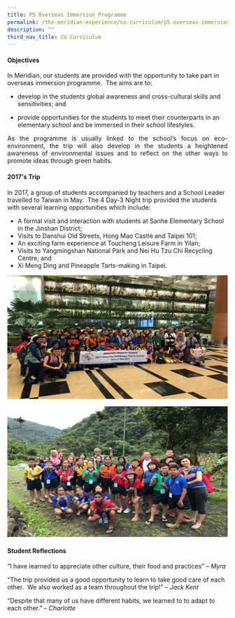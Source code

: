 ```yaml
---
title: P5 Overseas Immersion Programme
permalink: /the-meridian-experience/co-curriculum/p5-overseas-immersion-programme/
description: ""
third_nav_title: Co Curriculum
---
```

#### Objectives

In Meridian, our students are provided with the opportunity to take part in overseas immersion programme.  The aims are to:

*   develop in the students global awareness and cross-cultural skills and sensitivities; and  
    
*   provide opportunities for the students to meet their counterparts in an elementary school and be immersed in their school lifestyles.

<p align = "justify">As the programme is usually linked to the school’s focus on eco-environment, the trip will also develop in the students a heightened awareness of environmental issues and to reflect on the other ways to promote ideas through green habits.</p>

#### 2017's Trip

In 2017, a group of students accompanied by teachers and a School Leader travelled to Taiwan in May.  The 4 Day-3 Night trip provided the students with several learning opportunities which include:

*   A formal visit and interaction with students at Sanhe Elementary School in the Jinshan District;  
*   Visits to Danshui Old Streets, Hong Mao Castle and Taipei 101; 
*   An exciting farm experience at Toucheng Leisure Farm in Yilan; 
*   Visits to Yangmingshan National Park and Nei Hu Tzu Chi Recycling Centre; and  
*   Xi Meng Ding and Pineapple Tarts-making in Taipei.

![](/images/The%20Meridian%20Experience/P5%20Overseas/overseas-immersion-Taiwan-2017-1.jpg)

![](/images/The%20Meridian%20Experience/P5%20Overseas/overseas-immersion-Taiwan-2017-2.jpg)

#### Student Reflections

“I have learned to appreciate other culture, their food and practices” – _Myra_

“The trip provided us a good opportunity to learn to take good care of each other.  We also worked as a team throughout the trip!” – _Jack Kent_

“Despite that many of us have different habits, we learned to to adapt to each other.” – _Charlotte_

